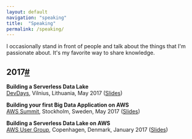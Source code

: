 ```yaml
---
layout: default
navigation: "speaking"
title:  "Speaking"
permalink: /speaking/
---
```


<p class="hero speaking"></p>

I occasionally stand in front of people and talk about the things that I'm passionate about. It's my favorite way to share knowledge.

<h2 id="2017" class="has-permalink">2017<a class="permalink" title="Permalink" href="#2017">#</a></h2>

**Building a Serverless Data Lake**<br/>
[DevDays](http://devdays.lt/), Vilnius, Lithuania, May 2017 ([Slides](https://goo.gl/sCWDrR))

**Building your first Big Data Application on AWS**<br/>
[AWS Summit](https://aws.amazon.com/summits/stockholm/), Stockholm, Sweden, May 2017 ([Slides](https://goo.gl/GyteT7))

**Building a Serverless Data Lake on AWS**<br/>
[AWS User Group](https://www.meetup.com/Copenhagen-AWS-User-Group/events/236413711/), Copenhagen, Denmark, January 2017 ([Slides](https://goo.gl/aRvQMj))
